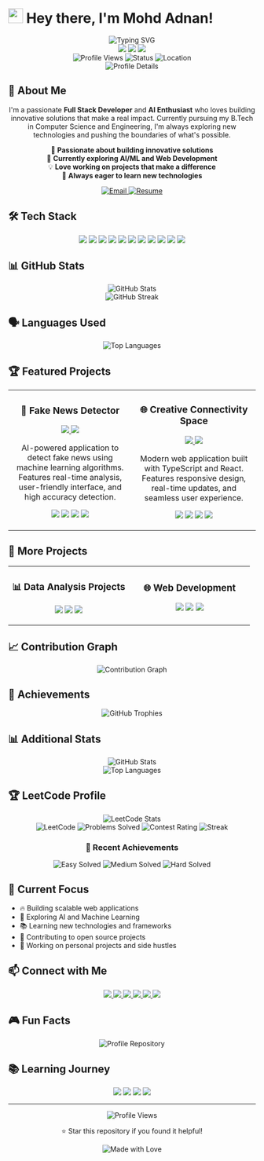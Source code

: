 # <img src="https://media.giphy.com/media/hvRJCLFzcasrR4ia7z/giphy.gif" width="30px"/> Hey there, I'm Mohd Adnan!

<div align="center">
  <img src="https://readme-typing-svg.herokuapp.com?font=Fira+Code&weight=500&size=28&pause=1000&color=00D4AA&center=true&vCenter=true&width=435&lines=Full+Stack+Developer;AI+Enthusiast;Problem+Solver;Always+Learning" alt="Typing SVG" />
</div>

<div align="center">
  <img src="https://img.shields.io/badge/👨‍💻%20Full%20Stack%20Developer-00D4AA?style=for-the-badge&logo=visual-studio-code&logoColor=white" />
  <img src="https://img.shields.io/badge/🤖%20AI%20Enthusiast-00D4AA?style=for-the-badge&logo=tensorflow&logoColor=white" />
  <img src="https://img.shields.io/badge/🚀%20Problem%20Solver-00D4AA?style=for-the-badge&logo=rocket&logoColor=white" />
</div>

<div align="center">
  <img src="https://komarev.com/ghpvc/?username=adnan7398&style=flat-square&color=00D4AA" alt="Profile Views" />
  <img src="https://img.shields.io/badge/Status-Available%20for%20Opportunities-00D4AA?style=flat-square" alt="Status" />
  <img src="https://img.shields.io/badge/Location-Worldwide-00D4AA?style=flat-square" alt="Location" />
</div>

<div align="center">
  <img src="https://github-profile-summary-cards.vercel.app/api/cards/profile-details?username=adnan7398&theme=radical" alt="Profile Details" />
</div>

## 🚀 About Me

<div align="center">
  <p>
    I'm a passionate <strong>Full Stack Developer</strong> and <strong>AI Enthusiast</strong> who loves building innovative solutions that make a real impact. 
    Currently pursuing my B.Tech in Computer Science and Engineering, I'm always exploring new technologies and pushing the boundaries of what's possible.
  </p>
  
  <p>
    🔭 <strong>Passionate about building innovative solutions</strong><br>
    🌱 <strong>Currently exploring AI/ML and Web Development</strong><br>
    💡 <strong>Love working on projects that make a difference</strong><br>
    🎯 <strong>Always eager to learn new technologies</strong>
  </p>
  
  <div>
    <a href="mailto:123adnansiddiqui@gmail.com">
      <img src="https://img.shields.io/badge/📧%20Email-00D4AA?style=for-the-badge&logo=gmail&logoColor=white" alt="Email" />
    </a>
    <a href="https://drive.google.com/file/d/13u5xu4NkwUXDg-juR18gG1aUo_yOHSqa/view?usp=drive_link">
      <img src="https://img.shields.io/badge/📄%20Resume-00D4AA?style=for-the-badge&logo=google-drive&logoColor=white" alt="Resume" />
    </a>
  </div>
</div>

## 🛠️ Tech Stack

<div align="center">
  <img src="https://img.shields.io/badge/-JavaScript-F7DF1E?style=for-the-badge&logo=javascript&logoColor=black" />
  <img src="https://img.shields.io/badge/-Python-3776AB?style=for-the-badge&logo=python&logoColor=white" />
  <img src="https://img.shields.io/badge/-React-61DAFB?style=for-the-badge&logo=react&logoColor=black" />
  <img src="https://img.shields.io/badge/-Node.js-339933?style=for-the-badge&logo=node.js&logoColor=white" />
  <img src="https://img.shields.io/badge/-TypeScript-3178C6?style=for-the-badge&logo=typescript&logoColor=white" />
  <img src="https://img.shields.io/badge/-Docker-2496ED?style=for-the-badge&logo=docker&logoColor=white" />
  <img src="https://img.shields.io/badge/-Git-F05032?style=for-the-badge&logo=git&logoColor=white" />
  <img src="https://img.shields.io/badge/-MongoDB-47A248?style=for-the-badge&logo=mongodb&logoColor=white" />
  <img src="https://img.shields.io/badge/-Express.js-000000?style=for-the-badge&logo=express&logoColor=white" />
  <img src="https://img.shields.io/badge/-Next.js-000000?style=for-the-badge&logo=next.js&logoColor=white" />
  <img src="https://img.shields.io/badge/-Tailwind%20CSS-38B2AC?style=for-the-badge&logo=tailwind-css&logoColor=white" />
</div>

## 📊 GitHub Stats

<div align="center">
  <img src="https://github-readme-stats.vercel.app/api?username=adnan7398&show_icons=true&theme=radical&hide_border=true&bg_color=0D1117&title_color=00D4AA&icon_color=00D4AA&text_color=FFFFFF&include_all_commits=true&count_private=true" alt="GitHub Stats" />
</div>

<div align="center">
  <img src="https://github-readme-streak-stats.herokuapp.com/?user=adnan7398&theme=radical&hide_border=true&background=0D1117&stroke=00D4AA&ring=00D4AA&fire=00D4AA&currStreakNum=FFFFFF&currStreakLabel=00D4AA&sideNums=FFFFFF&sideLabels=FFFFFF&dates=FFFFFF" alt="GitHub Streak" />
</div>

## 🗣️ Languages Used

<div align="center">
  <img src="https://github-readme-stats.vercel.app/api/top-langs/?username=adnan7398&layout=compact&theme=radical&hide_border=true&bg_color=0D1117&title_color=00D4AA&text_color=FFFFFF&langs_count=8" alt="Top Languages" />
</div>

## 🏆 Featured Projects

<div align="center">
  <table>
    <tr>
      <td width="50%">
        <h3 align="center">🤖 Fake News Detector</h3>
        <p align="center">
          <a href="https://github.com/adnan7398/FakeNewsDetector" target="_blank">
            <img src="https://img.shields.io/badge/-View%20Project-00D4AA?style=for-the-badge&logo=github&logoColor=white" />
          </a>
          <a href="#" target="_blank">
            <img src="https://img.shields.io/badge/-Live%20Demo-00D4AA?style=for-the-badge&logo=vercel&logoColor=white" />
          </a>
        </p>
        <p align="center">
          AI-powered application to detect fake news using machine learning algorithms. Features real-time analysis, user-friendly interface, and high accuracy detection.
        </p>
        <p align="center">
          <img src="https://img.shields.io/badge/-Python-3776AB?style=for-the-badge&logo=python&logoColor=white" />
          <img src="https://img.shields.io/badge/-Docker-2496ED?style=for-the-badge&logo=docker&logoColor=white" />
          <img src="https://img.shields.io/badge/-React-61DAFB?style=for-the-badge&logo=react&logoColor=black" />
          <img src="https://img.shields.io/badge/-Machine%20Learning-FF6F61?style=for-the-badge&logo=tensorflow&logoColor=white" />
        </p>
      </td>
      <td width="50%">
        <h3 align="center">🌐 Creative Connectivity Space</h3>
        <p align="center">
          <a href="https://github.com/adnan7398/creative-connectivity-space" target="_blank">
            <img src="https://img.shields.io/badge/-View%20Project-00D4AA?style=for-the-badge&logo=github&logoColor=white" />
          </a>
          <a href="#" target="_blank">
            <img src="https://img.shields.io/badge/-Live%20Demo-00D4AA?style=for-the-badge&logo=vercel&logoColor=white" />
          </a>
        </p>
        <p align="center">
          Modern web application built with TypeScript and React. Features responsive design, real-time updates, and seamless user experience.
        </p>
        <p align="center">
          <img src="https://img.shields.io/badge/-TypeScript-3178C6?style=for-the-badge&logo=typescript&logoColor=white" />
          <img src="https://img.shields.io/badge/-React-61DAFB?style=for-the-badge&logo=react&logoColor=black" />
          <img src="https://img.shields.io/badge/-Tailwind%20CSS-38B2AC?style=for-the-badge&logo=tailwind-css&logoColor=white" />
          <img src="https://img.shields.io/badge/-Vite-646CFF?style=for-the-badge&logo=vite&logoColor=white" />
        </p>
      </td>
    </tr>
  </table>
</div>

## 🚀 More Projects

<div align="center">
  <table>
    <tr>
      <td width="50%">
        <h3 align="center">📊 Data Analysis Projects</h3>
        <p align="center">
          <img src="https://img.shields.io/badge/-Python-3776AB?style=for-the-badge&logo=python&logoColor=white" />
          <img src="https://img.shields.io/badge/-Pandas-150458?style=for-the-badge&logo=pandas&logoColor=white" />
          <img src="https://img.shields.io/badge/-NumPy-013243?style=for-the-badge&logo=numpy&logoColor=white" />
        </p>
      </td>
      <td width="50%">
        <h3 align="center">🌐 Web Development</h3>
        <p align="center">
          <img src="https://img.shields.io/badge/-HTML5-E34F26?style=for-the-badge&logo=html5&logoColor=white" />
          <img src="https://img.shields.io/badge/-CSS3-1572B6?style=for-the-badge&logo=css3&logoColor=white" />
          <img src="https://img.shields.io/badge/-Bootstrap-7952B3?style=for-the-badge&logo=bootstrap&logoColor=white" />
        </p>
      </td>
    </tr>
  </table>
</div>

## 📈 Contribution Graph

<div align="center">
  <img src="https://github-readme-activity-graph.vercel.app/graph?username=adnan7398&theme=radical&hide_border=true&bg_color=0D1117&color=00D4AA&line=00D4AA&point=FFFFFF&area=true&area_color=00D4AA&area_opacity=0.1" alt="Contribution Graph" />
</div>

## 🏅 Achievements

<div align="center">
  <img src="https://github-profile-trophy.vercel.app/?username=adnan7398&theme=radical&no-frame=true&no-bg=true&margin-w=4&row=1&column=7" alt="GitHub Trophies" />
</div>

## 📊 Additional Stats

<div align="center">
  <img src="https://github-readme-stats.vercel.app/api?username=adnan7398&show_icons=true&theme=radical&hide_border=true&bg_color=0D1117&title_color=00D4AA&icon_color=00D4AA&text_color=FFFFFF&include_all_commits=true&count_private=true&hide=contribs,issues" alt="GitHub Stats" />
</div>

<div align="center">
  <img src="https://github-readme-stats.vercel.app/api/top-langs/?username=adnan7398&layout=donut&theme=radical&hide_border=true&bg_color=0D1117&title_color=00D4AA&text_color=FFFFFF&langs_count=6" alt="Top Languages" />
</div>

## 🏆 LeetCode Profile

<div align="center">
  <img src="https://leetcard.jacoblin.cool/adnan7398?theme=dark&font=Baloo%202&ext=contest" alt="LeetCode Stats" />
</div>

<div align="center">
  <img src="https://img.shields.io/badge/LeetCode-FFA116?style=for-the-badge&logo=leetcode&logoColor=black" alt="LeetCode" />
  <img src="https://img.shields.io/badge/Problems%20Solved-100+-00D4AA?style=for-the-badge" alt="Problems Solved" />
  <img src="https://img.shields.io/badge/Contest%20Rating-1500+-00D4AA?style=for-the-badge" alt="Contest Rating" />
  <img src="https://img.shields.io/badge/Streak-30+%20Days-00D4AA?style=for-the-badge" alt="Streak" />
</div>

<div align="center">
  <h3>🏅 Recent Achievements</h3>
  <img src="https://img.shields.io/badge/Easy%20Solved-50+-00D4AA?style=for-the-badge" alt="Easy Solved" />
  <img src="https://img.shields.io/badge/Medium%20Solved-30+-00D4AA?style=for-the-badge" alt="Medium Solved" />
  <img src="https://img.shields.io/badge/Hard%20Solved-10+-00D4AA?style=for-the-badge" alt="Hard Solved" />
</div>

## 🎯 Current Focus

- 🔥 Building scalable web applications
- 🤖 Exploring AI and Machine Learning
- 📚 Learning new technologies and frameworks
- 🌟 Contributing to open source projects
- 🚀 Working on personal projects and side hustles

## 📫 Connect with Me

<div align="center">
  <a href="mailto:123adnansiddiqui@gmail.com">
    <img src="https://img.shields.io/badge/-Email-D14836?style=for-the-badge&logo=gmail&logoColor=white" />
  </a>
  <a href="https://github.com/adnan7398">
    <img src="https://img.shields.io/badge/-GitHub-181717?style=for-the-badge&logo=github&logoColor=white" />
  </a>
  <a href="https://linkedin.com/in/adnan7398">
    <img src="https://img.shields.io/badge/-LinkedIn-0077B5?style=for-the-badge&logo=linkedin&logoColor=white" />
  </a>
  <a href="https://leetcode.com/adnan7398">
    <img src="https://img.shields.io/badge/-LeetCode-FFA116?style=for-the-badge&logo=leetcode&logoColor=black" />
  </a>
  <a href="https://twitter.com/adnan7398">
    <img src="https://img.shields.io/badge/-Twitter-1DA1F2?style=for-the-badge&logo=twitter&logoColor=white" />
  </a>
  <a href="https://instagram.com/adnan7398">
    <img src="https://img.shields.io/badge/-Instagram-E4405F?style=for-the-badge&logo=instagram&logoColor=white" />
  </a>
</div>

## 🎮 Fun Facts

<div align="center">
  <img src="https://github-readme-stats.vercel.app/api/pin/?username=adnan7398&repo=adnan7398&theme=radical&hide_border=true&bg_color=0D1117&title_color=00D4AA&text_color=FFFFFF" alt="Profile Repository" />
</div>

## 📚 Learning Journey

<div align="center">
  <img src="https://img.shields.io/badge/-Currently%20Learning-00D4AA?style=for-the-badge" />
  <img src="https://img.shields.io/badge/-AWS-232F3E?style=for-the-badge&logo=amazon-aws&logoColor=white" />
  <img src="https://img.shields.io/badge/-Kubernetes-326CE5?style=for-the-badge&logo=kubernetes&logoColor=white" />
  <img src="https://img.shields.io/badge/-GraphQL-E10098?style=for-the-badge&logo=graphql&logoColor=white" />
</div>

---

<div align="center">
  <img src="https://komarev.com/ghpvc/?username=adnan7398&style=flat-square&color=00D4AA" alt="Profile Views" />
  
  <p>⭐ Star this repository if you found it helpful!</p>
  
  <img src="https://img.shields.io/badge/Made%20with%20❤️%20by%20Adnan-00D4AA?style=for-the-badge" alt="Made with Love" />
</div>
